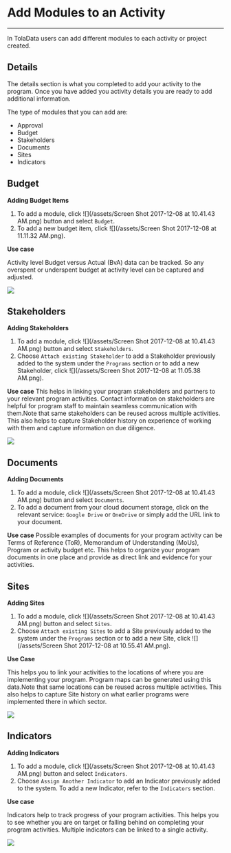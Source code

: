 # Add Modules to an Activity

---

In TolaData users can add different modules to each activity or project created.

## Details

The details section is what you completed to add your activity to the program. Once you have added you activity details you are ready to add additional information.

The type of modules that you can add are:
* Approval
* Budget
* Stakeholders
* Documents
* Sites
* Indicators


## Budget

**Adding Budget Items**
1. To add a module, click ![](/assets/Screen Shot 2017-12-08 at 10.41.43 AM.png) button and select `Budget`. 
2. To add a new budget item, click ![](/assets/Screen Shot 2017-12-08 at 11.11.32 AM.png).

**Use case**

Activity level Budget versus Actual \(BvA\) data can be tracked. So any overspent or underspent budget at activity level can be captured and adjusted.

![](https://lh3.googleusercontent.com/c-ftKOET4ky9QMljq95P5yIAWfGJlALdRfeJmXMJRNuaWhUrlwTx1bRI13fj3XXmTQMztLZeflM2E9hLATXZKhYqrmynmi3LbMRkHXT7z1l6lUvLoaZTTHx7b-AA2LffDFmTXk0F)

## Stakeholders
**Adding Stakeholders**

1. To add a module, click ![](/assets/Screen Shot 2017-12-08 at 10.41.43 AM.png) button and select `Stakeholders`. 
2. Choose `Attach existing Stakeholder` to add a Stakeholder previously added to the system under the `Programs` section or to add a new Stakeholder, click ![](/assets/Screen Shot 2017-12-08 at 11.05.38 AM.png).

**Use case** This helps in linking your program stakeholders and partners to your relevant program activities. Contact information on stakeholders are helpful for program staff to maintain seamless communication with them.Note that same stakeholders can be reused across multiple activities. This also helps to capture Stakeholder history on experience of working with them and capture information on due diligence.

![](https://lh4.googleusercontent.com/gKjfu6Gf36hhvnxiwR3dFwUC6_TxpsUM9josMO1WxPnZzyiyeCgYbR3QBmjcjDmCYS2pV_sKCG8OPF_yWkMJAP2DoxOYBMKUuQu9XD36SEgoFbdi3BzTg0ey-oDlC7So0JR9u3o4)

## Documents

**Adding Documents**
1. To add a module, click ![](/assets/Screen Shot 2017-12-08 at 10.41.43 AM.png) button and select `Documents`. 
2. To add a document from your cloud document storage, click on the relevant service: `Google Drive` or `OneDrive` or simply add the URL link to your document.

**Use case**
Possible examples of documents for your program activity can be Terms of Reference \(ToR\), Memorandum of Understanding \(MoUs\), Program or activity budget etc. This helps to organize your program documents in one place and provide as direct link and evidence for your activities.

## Sites

**Adding Sites**

1. To add a module, click ![](/assets/Screen Shot 2017-12-08 at 10.41.43 AM.png) button and select `Sites`. 
2. Choose `Attach existing Sites` to add a Site previously added to the system under the `Programs` section or to add a new Site, click ![](/assets/Screen Shot 2017-12-08 at 10.55.41 AM.png).

**Use Case** 

This helps you to link your activities to the locations of where you are implementing your program. Program maps can be generated using this data.Note that same locations can be reused across multiple activities. This also helps to capture Site history on what earlier programs were implemented there in which sector.
        
![](https://lh5.googleusercontent.com/syJu0PRGcs4-5prSROCNH6oj4S3Ik6r4ylwmsbVYOa8m1Gg8RTgah7mF7CxWuSYm1eMCUJ4bWnnI8HAT7O2Q3SWNauCXkHJjaCfdIpfOOQv5sOl2S-lydYZysfvIkUtD8-3FuuVw)

## Indicators

**Adding Indicators**

1. To add a module, click ![](/assets/Screen Shot 2017-12-08 at 10.41.43 AM.png) button and select `Indicators`. 
2. Choose `Assign Another Indicator` to add an Indicator previously added to the system. To add a new Indicator, refer to the `Indicators` section.

**Use case** 

Indicators help to track progress of your program activities. This helps you to see whether you are on target or falling behind on completing your program activities. Multiple indicators can be linked to a single activity.

![](https://lh6.googleusercontent.com/B_5JcZbp1nm4nU-pSdJrQJGcSbpgW0nlzbIU5qPbEDLAUMwyKmxXPTyvv9JW5eadfnP8-XqqXOFbCFSAzZrk4B-dgj814Yr3CEJOIdg1SU9QJCEK1S3R18a6oVWiXBz2DJebyroZ)



